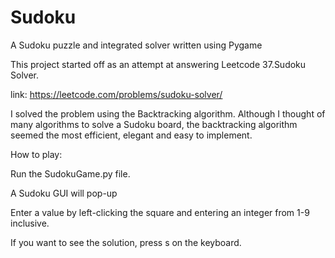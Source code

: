 # Sudoku
A Sudoku puzzle and integrated solver written using Pygame


This project started off as an attempt at answering Leetcode 37.Sudoku Solver. 

link: https://leetcode.com/problems/sudoku-solver/

I solved the problem using the Backtracking algorithm. Although I thought of many algorithms to solve a Sudoku board, the backtracking algorithm seemed the most efficient,
elegant and easy to implement.

How to play:

Run the SudokuGame.py file.

A Sudoku GUI will pop-up

Enter a value by left-clicking the square and entering an integer from 1-9 inclusive.

If you want to see the solution, press s on the keyboard.

